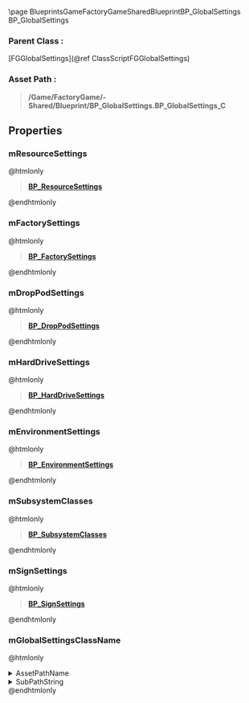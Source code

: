 \page BlueprintsGameFactoryGameSharedBlueprintBP_GlobalSettings BP_GlobalSettings
### Parent Class :
[FGGlobalSettings](@ref ClassScriptFGGlobalSettings)
### Asset Path :
<b><blockquote>/Game/FactoryGame/-Shared/Blueprint/BP_GlobalSettings.BP_GlobalSettings_C</blockquote></b>
## Properties

### mResourceSettings
@htmlonly
<b><a href="_blueprints_game_factory_game_resource_b_p__resource_settings.html"><blockquote>BP_ResourceSettings</blockquote></a></b>
@endhtmlonly

### mFactorySettings
@htmlonly
<b><a href="_blueprints_game_factory_game_buildable_factory_b_p__factory_settings.html"><blockquote>BP_FactorySettings</blockquote></a></b>
@endhtmlonly

### mDropPodSettings
@htmlonly
<b><a href="_blueprints_game_factory_game_world_benefit_drop_pod_b_p__drop_pod_settings.html"><blockquote>BP_DropPodSettings</blockquote></a></b>
@endhtmlonly

### mHardDriveSettings
@htmlonly
<b><a href="_blueprints_game_factory_game_world_benefit_drop_pod_b_p__hard_drive_settings.html"><blockquote>BP_HardDriveSettings</blockquote></a></b>
@endhtmlonly

### mEnvironmentSettings
@htmlonly
<b><a href="_blueprints_game_factory_game_b_p__environment_settings.html"><blockquote>BP_EnvironmentSettings</blockquote></a></b>
@endhtmlonly

### mSubsystemClasses
@htmlonly
<b><a href="_blueprints_game_factory_game-shared_blueprint_b_p__subsystem_classes.html"><blockquote>BP_SubsystemClasses</blockquote></a></b>
@endhtmlonly

### mSignSettings
@htmlonly
<b><a href="_blueprints_game_factory_game_buildable_factory_b_p__sign_settings.html"><blockquote>BP_SignSettings</blockquote></a></b>
@endhtmlonly

### mGlobalSettingsClassName
@htmlonly
<details>
 <summary>AssetPathName</summary>
<b><a href="_blueprints_game_factory_game-shared_blueprint_b_p__global_settings.html"><blockquote>BP_GlobalSettings</blockquote></a></b>
</details>
<details>
 <summary>SubPathString</summary>
<blockquote></blockquote>
</details>
@endhtmlonly

